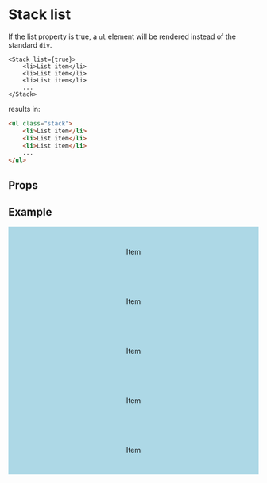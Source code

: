 <script lang="ts">
	import type { Space } from '$lib/types';
	import Stack from '$lib/Stack/index.svelte';
	import Sidebar from "$lib/Sidebar/index.svelte";
	import Cover from "$lib/Cover/index.svelte";
	import SqueezeContainer from '$lib/SqueezeContainer/index.svelte';
	import PropSelect from '$lib/PropSelect/index.svelte';

	import { space_options } from '../../preview-content/options';

	let stackSpace: Space = 'var(--s-1)';
</script>

<style>
	.item {
		display: flex;
		align-items: center;
		justify-content: center;
		width: 100%;
		max-width: none;
		height: 100px;
		background-color: lightblue;
	}

	.item--nested {
		background-color: pink;
	}

	.stack__split-after {
		background-color: mediumaquamarine;
	}

	.item-extra {
		background-color: orange;
	}

	.item-in-cover {
		background-color: coral;
		height: 100%;
	}

	.test-container {
		width: 100%;
		height: 100vh;
	}
</style>

# Stack list

If the list property is true, a `ul` element will be rendered instead of the standard `div`.

```svelte
<Stack list={true}>
	<li>List item</li>
	<li>List item</li>
	<li>List item</li>
	...
</Stack>
```

results in:

```html
<ul class="stack">
	<li>List item</li>
	<li>List item</li>
	<li>List item</li>
	...
</ul>
```

## Props

<PropSelect options={space_options} name="stackSpace" bind:value={stackSpace} />

## Example

<SqueezeContainer headline="Default">
	<Stack {stackSpace} list={true}>
		<li class="item">Item</li>
		<li class="item">Item</li>
		<li class="item">Item</li>
		<li class="item">Item</li>
		<li class="item">Item</li>
	</Stack>
</SqueezeContainer>
